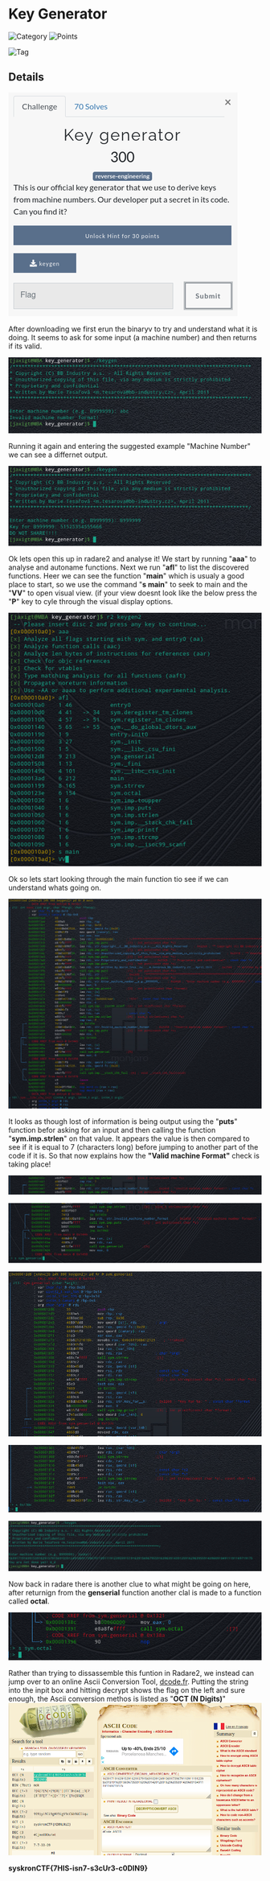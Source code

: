 # Key Generator

![Category](http://img.shields.io/badge/Category-Wednesday-orange?style=for-the-badge) ![Points](http://img.shields.io/badge/Points-300-brightgreen?style=for-the-badge)

![Tag](https://img.shields.io/badge/Tag-reverse-engineering-blue?style=plastic)

## Details

![Details](images/keygen_details.png)

After downloading we first erun the binaryv to try and understand what it is doing. It seems to ask for some input (a machine number) and then returns if its valid.

![Run Invalid](images/keygen_run_keygen_invalid_input.png)

Running it again and entering the suggested example "Machine Number" we can see a differnet output.

![Run valid](images/keygen_run_keygen_valid_input.png)

Ok lets open this up in radare2 and analyse it!
We start by running "**aaa**" to analyse and autoname functions.
Next we run "**afl**" to list the discovered functions.
Heer we can see the function "**main**" which is usualy a good place to start, so we use the command "**s main**" to seek to main and the "**VV**" to open visual view. (if your view doesnt look like the below press the "**P**" key to cyle through the visual display options.

![Radare2 Analyse](images/keygen_r2_step1.png)

Ok so lets start looking through the main function tio see if we can understand whats going on.

![View Main Function](images/keygen_r2_step2.png)

It looks as though lost of information is being output using the "**puts**" function befor asking for an input and then calling the function "**sym.imp.strlen**" on that value. It appears the value is then compared to see if it is equal to 7 (characters long) before jumping to another part of the code if it is.
So that now explains how the **"Valid machine Format"** check is taking place!

![strlen](images/keygen_r2_strlen.png)


![call genserial](images/keygen_seek_genserial.png)

![genserial function](images/keygen_genserial.png)

![genserial reverse and compare](images/keygen_genserial_JE.png)

![Run correct](images/keygen_run_keygen_valid_correct.png)

Now back in radare there is another clue to what might be going on here, after returnign from the **genserial** function another clal is made to a function called **octal**.

![genserial reverse and compare](images/keygen_genserial_call_octal.png)

Rather than trying to dissassemble this funtion in Radare2, we instead can jump over to an online Ascii Conversion Tool, [dcode.fr](https://www.dcode.fr/ascii-code).
Putting the string into the inpit box and hitting decrypt  shows the flag on the left and sure enough, the Ascii conversion methos is listed as "**OCT (N Digits)**"
![genserial reverse and compare](images/keygen_ascii_dcode.png)


**syskronCTF{7HIS-isn7-s3cUr3-c0DIN9}**

